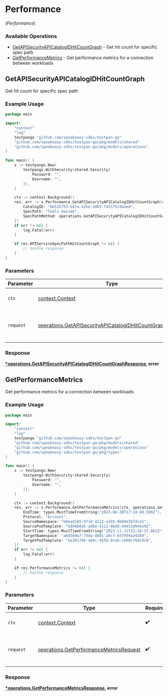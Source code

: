 # Performance
(*Performance*)

### Available Operations

* [GetAPISecurityAPICatalogIDHitCountGraph](#getapisecurityapicatalogidhitcountgraph) - Get hit count for specific spec path
* [GetPerformanceMetrics](#getperformancemetrics) - Get performance metrics for a connection between workloads

## GetAPISecurityAPICatalogIDHitCountGraph

Get hit count for specific spec path

### Example Usage

```go
package main

import(
	"context"
	"log"
	testpango "github.com/speakeasy-sdks/testpan-go"
	"github.com/speakeasy-sdks/testpan-go/pkg/models/shared"
	"github.com/speakeasy-sdks/testpan-go/pkg/models/operations"
)

func main() {
    s := testpango.New(
        testpango.WithSecurity(shared.Security{
            Password: "",
            Username: "",
        }),
    )

    ctx := context.Background()
    res, err := s.Performance.GetAPISecurityAPICatalogIDHitCountGraph(ctx, operations.GetAPISecurityAPICatalogIDHitCountGraphRequest{
        CatalogID: "6b535753-b47a-42be-a003-f45375c0bae8",
        SpecPath: "Tools maxime",
        SpecPathMethod: operations.GetAPISecurityAPICatalogIDHitCountGraphSpecPathMethodPost,
    })
    if err != nil {
        log.Fatal(err)
    }

    if res.APIServiceSpecPathHitCountGraph != nil {
        // handle response
    }
}
```

### Parameters

| Parameter                                                                                                                              | Type                                                                                                                                   | Required                                                                                                                               | Description                                                                                                                            |
| -------------------------------------------------------------------------------------------------------------------------------------- | -------------------------------------------------------------------------------------------------------------------------------------- | -------------------------------------------------------------------------------------------------------------------------------------- | -------------------------------------------------------------------------------------------------------------------------------------- |
| `ctx`                                                                                                                                  | [context.Context](https://pkg.go.dev/context#Context)                                                                                  | :heavy_check_mark:                                                                                                                     | The context to use for the request.                                                                                                    |
| `request`                                                                                                                              | [operations.GetAPISecurityAPICatalogIDHitCountGraphRequest](../../models/operations/getapisecurityapicatalogidhitcountgraphrequest.md) | :heavy_check_mark:                                                                                                                     | The request object to use for the request.                                                                                             |


### Response

**[*operations.GetAPISecurityAPICatalogIDHitCountGraphResponse](../../models/operations/getapisecurityapicatalogidhitcountgraphresponse.md), error**


## GetPerformanceMetrics

Get performance metrics for a connection between workloads

### Example Usage

```go
package main

import(
	"context"
	"log"
	testpango "github.com/speakeasy-sdks/testpan-go"
	"github.com/speakeasy-sdks/testpan-go/pkg/models/shared"
	"github.com/speakeasy-sdks/testpan-go/pkg/models/operations"
	"github.com/speakeasy-sdks/testpan-go/pkg/types"
)

func main() {
    s := testpango.New(
        testpango.WithSecurity(shared.Security{
            Password: "",
            Username: "",
        }),
    )

    ctx := context.Background()
    res, err := s.Performance.GetPerformanceMetrics(ctx, operations.GetPerformanceMetricsRequest{
        EndTime: types.MustTimeFromString("2023-06-20T17:24:08.589Z"),
        Protocol: "Account",
        SourceNamespace: "b8ead185-971d-4112-a105-9b89d3b7dcd1",
        SourcePodTemplate: "b894b8a5-ad8e-4111-86dd-d9453d845e92",
        StartTime: types.MustTimeFromString("2023-11-21T23:20:37.062Z"),
        TargetNamespace: "a04569a7-7dda-4601-a8cf-6d7999aa93b9",
        TargetPodTemplate: "be30176b-a06c-4558-9ceb-c600c70dc9c6",
    })
    if err != nil {
        log.Fatal(err)
    }

    if res.PerformanceMetrics != nil {
        // handle response
    }
}
```

### Parameters

| Parameter                                                                                          | Type                                                                                               | Required                                                                                           | Description                                                                                        |
| -------------------------------------------------------------------------------------------------- | -------------------------------------------------------------------------------------------------- | -------------------------------------------------------------------------------------------------- | -------------------------------------------------------------------------------------------------- |
| `ctx`                                                                                              | [context.Context](https://pkg.go.dev/context#Context)                                              | :heavy_check_mark:                                                                                 | The context to use for the request.                                                                |
| `request`                                                                                          | [operations.GetPerformanceMetricsRequest](../../models/operations/getperformancemetricsrequest.md) | :heavy_check_mark:                                                                                 | The request object to use for the request.                                                         |


### Response

**[*operations.GetPerformanceMetricsResponse](../../models/operations/getperformancemetricsresponse.md), error**

